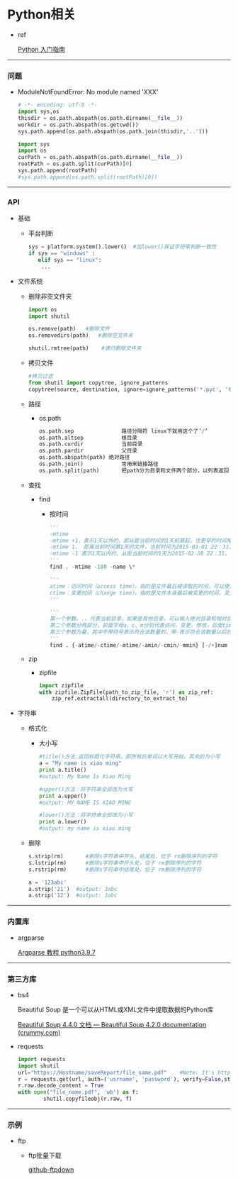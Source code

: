 # **Python相关**



* ref

  [Python 入门指南](http://www.pythondoc.com/pythontutorial3/index.html)





---



### **问题**

* ModuleNotFoundError: No module named 'XXX' 

  ``` python
  # -*- encoding: utf-8 -*-
  import sys,os
  thisdir = os.path.abspath(os.path.dirname(__file__))
  workdir = os.path.abspath(os.getcwd())
  sys.path.append(os.path.abspath(os.path.join(thisdir,'..')))
  
  import sys
  import os
  curPath = os.path.abspath(os.path.dirname(__file__))
  rootPath = os.path.split(curPath)[0]
  sys.path.append(rootPath)
  #sys.path.append(os.path.split(rootPath)[0])
  
  
  ```

  





---



### API

* 基础

  * 平台判断

    ``` python
    sys = platform.system().lower()  #加lower()保证字符串判断一致性
    if sys == "windows" :
       elif sys == "linux":
        ...
    ```

    

* 文件系统

  * 删除非空文件夹

    ``` python
    import os
    import shutil
    
    os.remove(path)   #删除文件
    os.removedirs(path)   #删除空文件夹
    
    shutil.rmtree(path)    #递归删除文件夹
    ```

    

  * 拷贝文件

    ``` python
    #拷贝过滤
    from shutil import copytree, ignore_patterns
    copytree(source, destination, ignore=ignore_patterns('*.pyc', 'tmp*'))
    ```

  

  * 路径

    * os.path

      ``` python
      os.path.sep				路径分隔符 linux下就用这个了’/’
      os.path.altsep			根目录
      os.path.curdir			当前目录
      os.path.pardir			父目录
      os.path.abspath(path)	绝对路径
      os.path.join()			常用来链接路径
      os.path.split(path)		把path分为目录和文件两个部分，以列表返回
      ```

      

  * 查找

    * find

      * 按时间

        ``` python
        '''
        -mtime 
        -mtime +1，表示1天以外的，即从距当前时间的1天前算起，往更早的时间推移。因此2015-02-28 22:31前的文件属于该结果，2015-02-28 22:31后的文件不属于该结果
        -mtime 1， 距离当前时间第1天的文件，当前时间为2015-03-01 22：31，往前推1天为2015-02-28 22:31，因此以此为时间点，24小时之内的时间为2015-02-28 22:31～2011-03-01 22:31，因此这段时间内的文件会被选中出来
        -mtime -1 表示1天以内的，从距当前时间的1天为2015-02-28 22：31，往右推移
        '''
        find . -mtime -180 -name \*
        
        '''
        atime：访问时间（access time），指的是文件最后被读取的时间，可以使用touch命令更改为当前时间；
        ctime：变更时间（change time），指的是文件本身最后被变更的时间，变更动作可以使chmod、chgrp、mv等等；
        '''
        
        '''
        第一个参数，.，代表当前目录，如果是其他目录，可以输入绝对目录和相对目录位置；
        第二个参数分两部分，前面字母a、c、m分别代表访问、变更、修改，后面time为日期，min为分钟，注意只能以这两个作为单位；
        第三个参数为量，其中不带符号表示符合该数量的，带-表示符合该数量以后的，带+表示符合该数量以前的。
        '''
        find . {-atime/-ctime/-mtime/-amin/-cmin/-mmin} [-/+]num
        ```

  * zip

    * zipfile

      ``` python
      import zipfile
      with zipfile.ZipFile(path_to_zip_file, 'r') as zip_ref:
          zip_ref.extractall(directory_to_extract_to)
      ```

      

* 字符串

  * 格式化

    * 大小写

      ``` python
      #title()方法:返回标题化字符串，即所有的单词以大写开始，其余的为小写
      a = "My name is xiao ming"
      print a.title()
      #output: My Name Is Xiao Ming
      
      #upper()方法：将字符串全部改为大写
      print a.upper()
      #output: MY NAME IS XIAO MING
      
      #lower()方法：将字符串全部改为小写
      print a.lower()
      #output: my name is xiao ming
      ```

  * 删除

    ``` python
    s.strip(rm)       #删除s字符串中开头、结尾处，位于 rm删除序列的字符
    s.lstrip(rm)      #删除s字符串中开头处，位于 rm删除序列的字符
    s.rstrip(rm)      #删除s字符串中结尾处，位于 rm删除序列的字符
    
    a = '123abc'
    a.strip('21')  #output: 3abc
    a.strip('12')  #output: 3abc
    ```

    



---



### 内置库



* argparse

  [Argparse 教程 python3.9.7](https://docs.python.org/zh-cn/3/howto/argparse.html)







---



### 第三方库

* bs4

  Beautiful Soup 是一个可以从HTML或XML文件中提取数据的Python库

  [Beautiful Soup 4.4.0 文档 — Beautiful Soup 4.2.0 documentation (crummy.com)](https://www.crummy.com/software/BeautifulSoup/bs4/doc.zh/)



* requests

  ``` python
  import requests
  import shutil
  url="https://Hostname/saveReport/file_name.pdf"    #Note: It's https
  r = requests.get(url, auth=('usrname', 'password'), verify=False,stream=True)
  r.raw.decode_content = True
  with open("file_name.pdf", 'wb') as f:
          shutil.copyfileobj(r.raw, f)
  ```

  





---



### 示例

* ftp

  * ftp批量下载

    [github-ftpdown](https://github.com/dog-2/ftpdown)